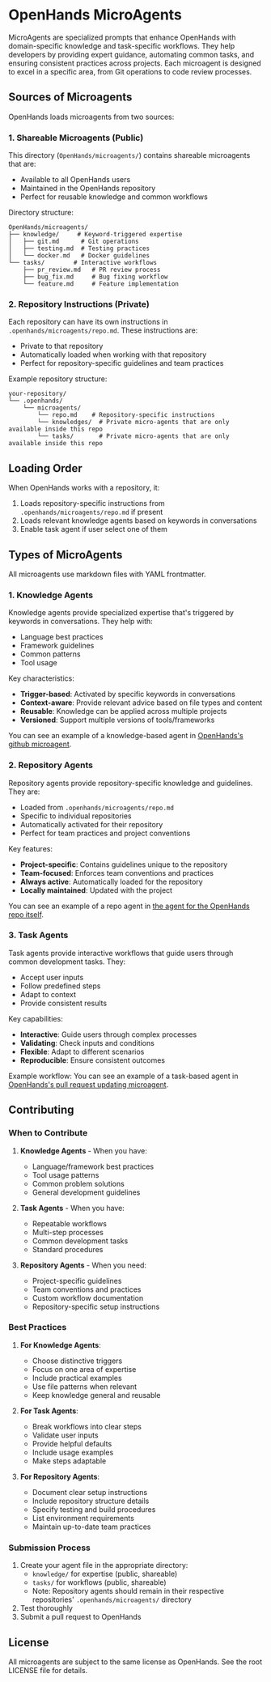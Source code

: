 # OpenHands MicroAgents

MicroAgents are specialized prompts that enhance OpenHands with domain-specific knowledge and task-specific workflows. They help developers by providing expert guidance, automating common tasks, and ensuring consistent practices across projects. Each microagent is designed to excel in a specific area, from Git operations to code review processes.

## Sources of Microagents

OpenHands loads microagents from two sources:

### 1. Shareable Microagents (Public)
This directory (`OpenHands/microagents/`) contains shareable microagents that are:
- Available to all OpenHands users
- Maintained in the OpenHands repository
- Perfect for reusable knowledge and common workflows

Directory structure:
```
OpenHands/microagents/
├── knowledge/     # Keyword-triggered expertise
│   ├── git.md      # Git operations
│   ├── testing.md  # Testing practices
│   └── docker.md   # Docker guidelines
└── tasks/        # Interactive workflows
    ├── pr_review.md   # PR review process
    ├── bug_fix.md     # Bug fixing workflow
    └── feature.md     # Feature implementation
```

### 2. Repository Instructions (Private)
Each repository can have its own instructions in `.openhands/microagents/repo.md`. These instructions are:
- Private to that repository
- Automatically loaded when working with that repository
- Perfect for repository-specific guidelines and team practices

Example repository structure:
```
your-repository/
└── .openhands/
    └── microagents/
        └── repo.md    # Repository-specific instructions
        └── knowledges/  # Private micro-agents that are only available inside this repo
        └── tasks/       # Private micro-agents that are only available inside this repo
```


## Loading Order

When OpenHands works with a repository, it:
1. Loads repository-specific instructions from `.openhands/microagents/repo.md` if present
2. Loads relevant knowledge agents based on keywords in conversations
3. Enable task agent if user select one of them

## Types of MicroAgents

All microagents use markdown files with YAML frontmatter.


### 1. Knowledge Agents

Knowledge agents provide specialized expertise that's triggered by keywords in conversations. They help with:
- Language best practices
- Framework guidelines
- Common patterns
- Tool usage

Key characteristics:
- **Trigger-based**: Activated by specific keywords in conversations
- **Context-aware**: Provide relevant advice based on file types and content
- **Reusable**: Knowledge can be applied across multiple projects
- **Versioned**: Support multiple versions of tools/frameworks

You can see an example of a knowledge-based agent in [OpenHands's github microagent](https://github.com/All-Hands-AI/OpenHands/tree/main/microagents/knowledge/github.md).

### 2. Repository Agents

Repository agents provide repository-specific knowledge and guidelines. They are:
- Loaded from `.openhands/microagents/repo.md`
- Specific to individual repositories
- Automatically activated for their repository
- Perfect for team practices and project conventions

Key features:
- **Project-specific**: Contains guidelines unique to the repository
- **Team-focused**: Enforces team conventions and practices
- **Always active**: Automatically loaded for the repository
- **Locally maintained**: Updated with the project

You can see an example of a repo agent in [the agent for the OpenHands repo itself](https://github.com/All-Hands-AI/OpenHands/blob/main/.openhands/microagents/repo.md).

### 3. Task Agents

Task agents provide interactive workflows that guide users through common development tasks. They:
- Accept user inputs
- Follow predefined steps
- Adapt to context
- Provide consistent results

Key capabilities:
- **Interactive**: Guide users through complex processes
- **Validating**: Check inputs and conditions
- **Flexible**: Adapt to different scenarios
- **Reproducible**: Ensure consistent outcomes

Example workflow:
You can see an example of a task-based agent in [OpenHands's pull request updating microagent](https://github.com/All-Hands-AI/OpenHands/tree/main/microagents/tasks/update_pr_description.md).

## Contributing

### When to Contribute

1. **Knowledge Agents** - When you have:
   - Language/framework best practices
   - Tool usage patterns
   - Common problem solutions
   - General development guidelines

2. **Task Agents** - When you have:
   - Repeatable workflows
   - Multi-step processes
   - Common development tasks
   - Standard procedures

3. **Repository Agents** - When you need:
   - Project-specific guidelines
   - Team conventions and practices
   - Custom workflow documentation
   - Repository-specific setup instructions

### Best Practices

1. **For Knowledge Agents**:
   - Choose distinctive triggers
   - Focus on one area of expertise
   - Include practical examples
   - Use file patterns when relevant
   - Keep knowledge general and reusable

2. **For Task Agents**:
   - Break workflows into clear steps
   - Validate user inputs
   - Provide helpful defaults
   - Include usage examples
   - Make steps adaptable

3. **For Repository Agents**:
   - Document clear setup instructions
   - Include repository structure details
   - Specify testing and build procedures
   - List environment requirements
   - Maintain up-to-date team practices

### Submission Process

1. Create your agent file in the appropriate directory:
   - `knowledge/` for expertise (public, shareable)
   - `tasks/` for workflows (public, shareable)
   - Note: Repository agents should remain in their respective repositories' `.openhands/microagents/` directory
2. Test thoroughly
3. Submit a pull request to OpenHands


## License

All microagents are subject to the same license as OpenHands. See the root LICENSE file for details.
